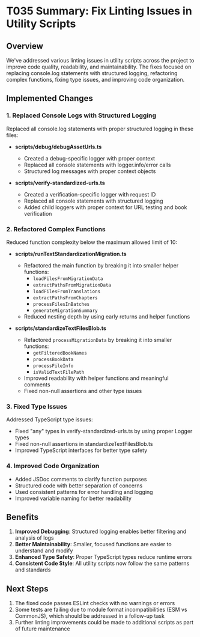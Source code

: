 # T035 Summary: Fix Linting Issues in Utility Scripts

## Overview

We've addressed various linting issues in utility scripts across the project to improve code quality, readability, and maintainability. The fixes focused on replacing console.log statements with structured logging, refactoring complex functions, fixing type issues, and improving code organization.

## Implemented Changes

### 1. Replaced Console Logs with Structured Logging

Replaced all console.log statements with proper structured logging in these files:

- **scripts/debug/debugAssetUrls.ts**

  - Created a debug-specific logger with proper context
  - Replaced all console statements with logger.info/error calls
  - Structured log messages with proper context objects

- **scripts/verify-standardized-urls.ts**
  - Created a verification-specific logger with request ID
  - Replaced all console statements with structured logging
  - Added child loggers with proper context for URL testing and book verification

### 2. Refactored Complex Functions

Reduced function complexity below the maximum allowed limit of 10:

- **scripts/runTextStandardizationMigration.ts**

  - Refactored the main function by breaking it into smaller helper functions:
    - `loadFilesFromMigrationData`
    - `extractPathsFromMigrationData`
    - `loadFilesFromTranslations`
    - `extractPathsFromChapters`
    - `processFilesInBatches`
    - `generateMigrationSummary`
  - Reduced nesting depth by using early returns and helper functions

- **scripts/standardizeTextFilesBlob.ts**
  - Refactored `processMigrationData` by breaking it into smaller functions:
    - `getFilteredBookNames`
    - `processBookData`
    - `processFileInfo`
    - `isValidTextFilePath`
  - Improved readability with helper functions and meaningful comments
  - Fixed non-null assertions and other type issues

### 3. Fixed Type Issues

Addressed TypeScript type issues:

- Fixed "any" types in verify-standardized-urls.ts by using proper Logger types
- Fixed non-null assertions in standardizeTextFilesBlob.ts
- Improved TypeScript interfaces for better type safety

### 4. Improved Code Organization

- Added JSDoc comments to clarify function purposes
- Structured code with better separation of concerns
- Used consistent patterns for error handling and logging
- Improved variable naming for better readability

## Benefits

1. **Improved Debugging**: Structured logging enables better filtering and analysis of logs
2. **Better Maintainability**: Smaller, focused functions are easier to understand and modify
3. **Enhanced Type Safety**: Proper TypeScript types reduce runtime errors
4. **Consistent Code Style**: All utility scripts now follow the same patterns and standards

## Next Steps

1. The fixed code passes ESLint checks with no warnings or errors
2. Some tests are failing due to module format incompatibilities (ESM vs CommonJS), which should be addressed in a follow-up task
3. Further linting improvements could be made to additional scripts as part of future maintenance
